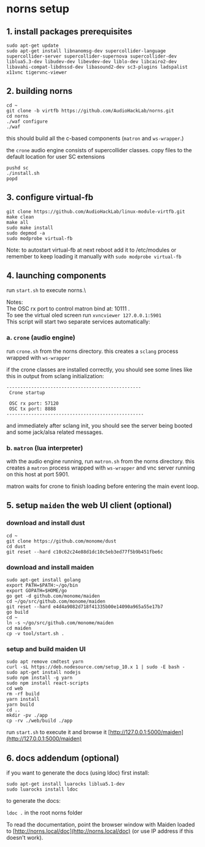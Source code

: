 # norns setup

## 1. install packages prerequisites

```
sudo apt-get update
sudo apt-get install libnanomsg-dev supercollider-language supercollider-server supercollider-supernova supercollider-dev liblua5.3-dev libudev-dev libevdev-dev liblo-dev libcairo2-dev libavahi-compat-libdnssd-dev libasound2-dev sc3-plugins ladspalist x11vnc tigervnc-viewer
```

## 2. building norns

```
cd ~
git clone -b virtfb https://github.com/AudioHackLab/norns.git
cd norns
./waf configure
./waf
```

this should build all the c-based components (`matron` and `ws-wrapper`.)

the `crone` audio engine consists of supercollider classes. copy files to the default location for user SC extensions

```
pushd sc
./install.sh
popd
```

## 3. configure virtual-fb

```
git clone https://github.com/AudioHackLab/linux-module-virtfb.git
make clean
make all
sudo make install
sudo depmod -a
sudo modprobe virtual-fb
```

Note: to autostart virtual-fb at next reboot add it to /etc/modules or remember to keep loading it manually with `sudo modprobe virtual-fb`

## 4. launching components

run `start.sh` to execute norns.\

Notes:\
The OSC rx port to control matron bind at: 10111 .\
To see the virtual oled screen run `xvncviewer 127.0.0.1:5901`\
This script will start two separate services automatically:

### a. `crone` (audio engine)

run `crone.sh` from the norns directory. this creates a `sclang` process wrapped with `ws-wrapper`

if the crone classes are installed correctly, you should see some lines like this in output from sclang initialization: 

```
-------------------------------------------------
 Crone startup

 OSC rx port: 57120
 OSC tx port: 8888
--------------------------------------------------
```

and immediately after sclang init, you should see the server being booted and some jack/alsa related messages. 

### b. `matron` (lua interpreter)

with the audio engine running, run `matron.sh` from the norns directory. this creates a `matron` process wrapped with `ws-wrapper` and vnc server running on this host at port 5901.

matron waits for crone to finish loading before entering the main event loop.

## 5. setup `maiden` the web UI client (optional)

### download and install dust

```
cd ~  
git clone https://github.com/monome/dust
cd dust
git reset --hard c10c62c24e88d1dc10c5eb3ed77f5b9b451fbe6c
```

### download and install maiden

```
sudo apt-get install golang
export PATH=$PATH:~/go/bin
export GOPATH=$HOME/go
go get -d github.com/monome/maiden
cd ~/go/src/github.com/monome/maiden  
git reset --hard e4d4a9082d718f41335b00e14090a965a55e17b7
go build
cd ~  
ln -s ~/go/src/github.com/monome/maiden
cd maiden
cp -v tool/start.sh .
```

### setup and build maiden UI

```
sudo apt remove cmdtest yarn
curl -sL https://deb.nodesource.com/setup_10.x 1 | sudo -E bash -  
sudo apt-get install nodejs  
sudo npm install -g yarn
sudo npm install react-scripts  
cd web
rm -rf build 
yarn install
yarn build
cd ..
mkdir -pv ./app
cp -rv ./web/build ./app
```

run `start.sh` to execute it and browse it [http://127.0.0.1:5000/maiden](http://127.0.0.1:5000/maiden)


## 6. docs addendum (optional)

if you want to generate the docs (using ldoc) first install:

```
sudo apt-get install luarocks liblua5.1-dev
sudo luarocks install ldoc
```

to generate the docs:

`ldoc .` in the root norns folder

To read the documentation, point the browser window with Maiden loaded to [http://norns.local/doc](http://norns.local/doc) (or use IP address if this doesn't work).
